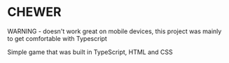 # CHEWER

WARNING - doesn't work great on mobile devices, this project was mainly to get comfortable with Typescript

Simple game that was built in TypeScript, HTML and CSS
